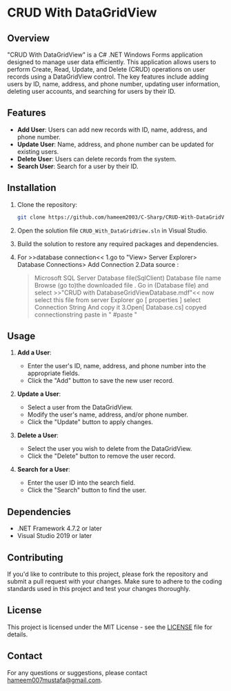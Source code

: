 # CRUD With DataGridView

## Overview

"CRUD With DataGridView" is a C# .NET Windows Forms application designed to manage user data efficiently. This application allows users to perform Create, Read, Update, and Delete (CRUD) operations on user records using a DataGridView control. The key features include adding users by ID, name, address, and phone number, updating user information, deleting user accounts, and searching for users by their ID.

## Features

- **Add User**: Users can add new records with ID, name, address, and phone number.
- **Update User**: Name, address, and phone number can be updated for existing users.
- **Delete User**: Users can delete records from the system.
- **Search User**: Search for a user by their ID.

## Installation

1. Clone the repository:
    ```sh
    git clone https://github.com/hameem2003/C-Sharp/CRUD-With-DataGridView.git
    ```

2. Open the solution file `CRUD_With_DataGridView.sln` in Visual Studio.

3. Build the solution to restore any required packages and dependencies.
4. For >>database connection<<
   1.go to "View>
   Server Explorer>
   Database Connections>
   Add Connection
   2.Data source :
      >Microsoft SQL Server Database file(SqlClient)
      >Database file name Browse
       (go to)the downloaded file . Go in (Database file) and select >>"CRUD with DatabaseGridViewDatabase.mdf"<<
      >now select this file from server Explorer
      >go [ properties ] select Connection String And copy it
     3.Open[ Database.cs]
      > copyed connectionstring paste in " #paste "


## Usage

1. **Add a User**:
    - Enter the user's ID, name, address, and phone number into the appropriate fields.
    - Click the "Add" button to save the new user record.

2. **Update a User**:
    - Select a user from the DataGridView.
    - Modify the user's name, address, and/or phone number.
    - Click the "Update" button to apply changes.

3. **Delete a User**:
    - Select the user you wish to delete from the DataGridView.
    - Click the "Delete" button to remove the user record.

4. **Search for a User**:
    - Enter the user ID into the search field.
    - Click the "Search" button to find the user.

## Dependencies

- .NET Framework 4.7.2 or later
- Visual Studio 2019 or later

## Contributing

If you'd like to contribute to this project, please fork the repository and submit a pull request with your changes. Make sure to adhere to the coding standards used in this project and test your changes thoroughly.

## License

This project is licensed under the MIT License - see the [LICENSE](LICENSE) file for details.

## Contact

For any questions or suggestions, please contact [hameem007mustafa@gmail.com](mailto:hameem007mustafa@gmail.com).

